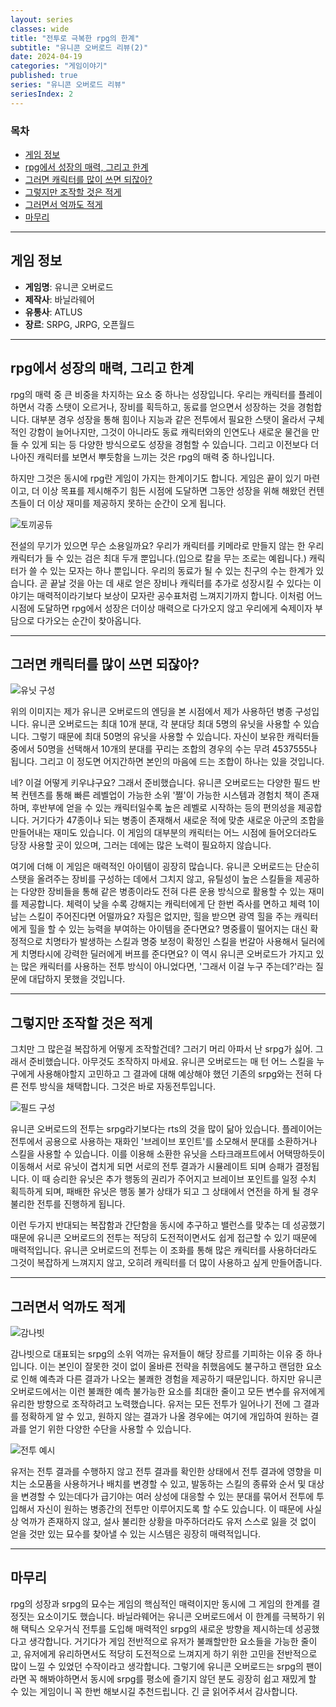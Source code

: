 ```yaml
---
layout: series
classes: wide
title: "전투로 극복한 rpg의 한계"
subtitle: "유니콘 오버로드 리뷰(2)"
date: 2024-04-19
categories: "게임이야기"
published: true
series: "유니콘 오버로드 리뷰"
seriesIndex: 2
---
```


### 목차

- [게임 정보](#게임-정보)
- [rpg에서 성장의 매력, 그리고 한계](#rpg에서-성장의-매력-그리고-한계)
- [그러면 캐릭터를 많이 쓰면 되잖아?](#그러면-캐릭터를-많이-쓰면-되잖아)
- [그렇지만 조작할 것은 적게](#그렇지만-조작할-것은-적게)
- [그러면서 억까도 적게](#그러면서-억까도-적게)
- [마무리](#마무리)

---

## 게임 정보

- **게임명**: 유니콘 오버로드
- **제작사**: 바닐라웨어
- **유통사**: ATLUS
- **장르**: SRPG, JRPG, 오픈월드

---

## rpg에서 성장의 매력, 그리고 한계

rpg의 매력 중 큰 비중을 차지하는 요소 중 하나는 성장입니다. 우리는 캐릭터를 플레이 하면서 각종 스탯이 오르거나, 장비를 획득하고, 동료를 얻으면서 성장하는 것을 경험합니다. 대부분 경우 성장을 통해 힘이나 지능과 같은 전투에서 필요한 스탯이 올라서 구체적인 강함이 늘어나지만, 그것이 아니라도 동료 캐릭터와의 인연도나 새로운 물건을 만들 수 있게 되는 등 다양한 방식으로도 성장을 경험할 수 있습니다. 그리고 이전보다 더 나아진 캐릭터를 보면서 뿌듯함을 느끼는 것은 rpg의 매력 중 하나입니다.

하지만 그것은 동시에 rpg란 게임이 가지는 한계이기도 합니다. 게임은 끝이 있기 마련이고, 더 이상 목표를 제시해주기 힘든 시점에 도달하면 그동안 성장을 위해 해왔던 컨텐츠들이 더 이상 재미를 제공하지 못하는 순간이 오게 됩니다.

![토끼공듀](https://i.namu.wiki/i/RuVq_fIkWuGcG9lq9h_ugJYQO9EyYLRYVZlNH2FRqkOFDaQ9CeqeHjQr0h5dCE1djxbJCsA8bsfXX4tZ3L_qgg.webp)

전설의 무기가 있으면 무슨 소용일까요? 우리가 캐릭터를 키메라로 만들지 않는 한 우리 캐릭터가 들 수 있는 검은 최대 두개 뿐입니다.(입으로 칼을 무는 조로는 예욉니다.) 캐릭터가 쓸 수 있는 모자는 하나 뿐입니다. 우리의 동료가 될 수 있는 친구의 수는 한계가 있습니다. 곧 끝날 것을 아는 데 새로 얻은 장비나 캐릭터를 추가로 성장시킬 수 있다는 이야기는 매력적이라기보다 보상이 모자란 공수표처럼 느껴지기까지 합니다. 이처럼 어느 시점에 도달하면 rpg에서 성장은 더이상 매력으로 다가오지 않고 우리에게 숙제이자 부담으로 다가오는 순간이 찾아옵니다.

---

## 그러면 캐릭터를 많이 쓰면 되잖아?

![유닛 구성](https://github.com/kaestro/kaestro.github.io/blob/main/docs/images/%EC%A0%84%ED%88%AC%EB%A1%9C%20%EA%B7%B9%EB%B3%B5%ED%95%9C%20rpg%EC%9D%98%20%ED%95%9C%EA%B3%84/%EC%9C%A0%EB%8B%9B%20%EB%A6%AC%EC%8A%A4%ED%8A%B8.jpg?raw=true)

위의 이미지는 제가 유니콘 오버로드의 엔딩을 본 시점에서 제가 사용하던 병종 구성입니다. 유니콘 오버로드는 최대 10개 분대, 각 분대당 최대 5명의 유닛을 사용할 수 있습니다. 그렇기 때문에 최대 50명의 유닛을 사용할 수 있습니다. 자신이 보유한 캐릭터들 중에서 50명을 선택해서 10개의 분대를 꾸리는 조합의 경우의 수는 무려 4537555나 됩니다. 그리고 이 정도면 어지간하면 본인의 마음에 드는 조합이 하나는 있을 것입니다.

네? 이걸 어떻게 키우냐구요? 그래서 준비했습니다. 유니콘 오버로드는 다양한 필드 반복 컨텐츠를 통해 빠른 레벨업이 가능한 소위 '쩔'이 가능한 시스템과 경험치 책이 존재하며, 후반부에 얻을 수 있는 캐릭터일수록 높은 레벨로 시작하는 등의 편의성을 제공합니다. 거기다가 47종이나 되는 병종이 존재해서 새로운 적에 맞춘 새로운 아군의 조합을 만들어내는 재미도 있습니다. 이 게임의 대부분의 캐릭터는 어느 시점에 들어오더라도 당장 사용할 곳이 있으며, 그러는 데에는 많은 노력이 필요하지 않습니다.

여기에 더해 이 게임은 매력적인 아이템이 굉장히 많습니다. 유니콘 오버로드는 단순히 스탯을 올려주는 장비를 구성하는 데에서 그치지 않고, 유틸성이 높은 스킬들을 제공하는 다양한 장비들을 통해 같은 병종이라도 전혀 다른 운용 방식으로 활용할 수 있는 재미를 제공합니다. 체력이 낮을 수록 강해지는 캐릭터에게 단 한번 즉사를 면하고 체력 1이 남는 스킬이 주어진다면 어떨까요? 자힐은 없지만, 힐을 받으면 광역 힐을 주는 캐릭터에게 힐을 할 수 있는 능력을 부여하는 아이템을 준다면요? 명중률이 떨어지는 대신 확정적으로 치명타가 발생하는 스킬과 명중 보정이 확정인 스킬을 번갈아 사용해서 딜러에게 치명타시에 강력한 딜러에게 버프를 준다면요? 이 역시 유니콘 오버로드가 가지고 있는 많은 캐릭터를 사용하는 전투 방식이 아니었다면, '그래서 이걸 누구 주는데?'라는 질문에 대답하지 못했을 것입니다.

---

## 그렇지만 조작할 것은 적게

그치만 그 많은걸 복잡하게 어떻게 조작할건데? 그러기 머리 아파서 난 srpg가 싫어. 그래서 준비했습니다. 아무것도 조작하지 마세요. 유니콘 오버로드는 매 턴 어느 스킬을 누구에게 사용해야할지 고민하고 그 결과에 대해 예상해야 했던 기존의 srpg와는 전혀 다른 전투 방식을 채택합니다. 그것은 바로 자동전투입니다.

![필드 구성](https://github.com/kaestro/kaestro.github.io/blob/main/docs/images/%EC%A0%84%ED%88%AC%EB%A1%9C%20%EA%B7%B9%EB%B3%B5%ED%95%9C%20rpg%EC%9D%98%20%ED%95%9C%EA%B3%84/%ED%95%84%EB%93%9C%20%EA%B5%AC%EC%84%B1.jpg?raw=true)

유니콘 오버로드의 전투는 srpg라기보다는 rts의 것을 많이 닮아 있습니다. 플레이어는 전투에서 공용으로 사용하는 재화인 '브레이브 포인트'를 소모해서 분대를 소환하거나 스킬을 사용할 수 있습니다. 이를 이용해 소환한 유닛을 스타크래프트에서 어택땅하듯이 이동해서 서로 유닛이 겹치게 되면 서로의 전투 결과가 시뮬레이트 되며 승패가 결정됩니다. 이 때 승리한 유닛은 추가 행동의 권리가 주어지고 브레이브 포인트를 일정 수치 획득하게 되며, 패배한 유닛은 행동 불가 상태가 되고 그 상태에서 연전을 하게 될 경우 불리한 전투를 진행하게 됩니다.

이런 두가지 반대되는 복잡함과 간단함을 동시에 추구하고 밸런스를 맞추는 데 성공했기 때문에 유니콘 오버로드의 전투는 적당히 도전적이면서도 쉽게 접근할 수 있기 때문에 매력적입니다. 유니콘 오버로드의 전투는 이 조화를 통해 많은 캐릭터를 사용하더라도 그것이 복잡하게 느껴지지 않고, 오히려 캐릭터를 더 많이 사용하고 싶게 만들어줍니다.

---

## 그러면서 억까도 적게

![감나빗](https://img3.ruliweb.com/data/review/2016/10m/xcm/xcm_06.jpg)

감나빗으로 대표되는 srpg의 소위 억까는 유저들이 해당 장르를 기피하는 이유 중 하나입니다. 이는 본인이 잘못한 것이 없이 올바른 전략을 취했음에도 불구하고 랜덤한 요소로 인해 예측과 다른 결과가 나오는 불쾌한 경험을 제공하기 때문입니다. 하지만 유니콘 오버로드에서는 이런 불쾌한 예측 불가능한 요소를 최대한 줄이고 모든 변수를 유저에게 유리한 방향으로 조작하려고 노력했습니다. 유저는 모든 전투가 일어나기 전에 그 결과를 정확하게 알 수 있고, 원하지 않는 결과가 나올 경우에는 여기에 개입하여 원하는 결과를 얻기 위한 다양한 수단을 사용할 수 있습니다.

![전투 예시](https://github.com/kaestro/kaestro.github.io/blob/main/docs/images/%EC%A0%84%ED%88%AC%EB%A1%9C%20%EA%B7%B9%EB%B3%B5%ED%95%9C%20rpg%EC%9D%98%20%ED%95%9C%EA%B3%84/%EC%A0%84%ED%88%AC%20%EC%98%88%EC%8B%9C.jpg?raw=true)

유저는 전투 결과를 수행하지 않고 전투 결과를 확인한 상태에서 전투 결과에 영향을 미치는 소모품을 사용하거나 배치를 변경할 수 있고, 발동하는 스킬의 종류와 순서 및 대상을 변경할 수 있는데다가 급기야는 여러 상성에 대응할 수 있는 분대를 묶어서 전투에 투입해서 자신이 원하는 병종간의 전투만 이루어지도록 할 수도 있습니다. 이 때문에 사실상 억까가 존재하지 않고, 설사 불리한 상황을 마주하더라도 유저 스스로 잃을 것 없이 얻을 것만 있는 묘수를 찾아낼 수 있는 시스템은 굉장히 매력적입니다.

---

## 마무리

rpg의 성장과 srpg의 묘수는 게임의 핵심적인 매력이지만 동시에 그 게임의 한계를 결정짓는 요소이기도 했습니다. 바닐라웨어는 유니콘 오버로드에서 이 한계를 극복하기 위해 택틱스 오우거식 전투를 도입해 매력적인 srpg의 새로운 방향을 제시하는데 성공했다고 생각합니다. 거기다가 게임 전반적으로 유저가 불쾌할만한 요소들을 가능한 줄이고, 유저에게 유리하면서도 적당히 도전적으로 느껴지게 하기 위한 고민을 전반적으로 많이 느낄 수 있었던 수작이라고 생각합니다. 그렇기에 유니콘 오버로드는 srpg의 팬이라면 꼭 해봐야하면서 동시에 srpg를 평소에 즐기지 않던 분도 굉장히 쉽고 재밌게 할 수 있는 게임이니 꼭 한번 해보시길 추천드립니다. 긴 글 읽어주셔서 감사합니다.
